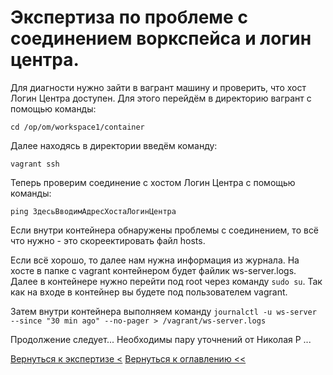 # Экспертиза по проблеме с соединением воркспейса и логин центра.

Для диагности нужно зайти в вагрант машину и проверить, что хост Логин Центра доступен. Для этого перейдём в директорию 
вагрант с помощью команды: 

`cd /op/om/workspace1/container`

Далее находясь в директории введём команду:

`vagrant ssh`

Теперь проверим соединение с хостом Логин Центра с помощью команды:

`ping ЗдесьВводимАдресХостаЛогинЦентра`

Если внутри контейнера обнаружены проблемы с соединением, то всё что нужно - это скореектировать файл hosts.

Если всё хорошо, то далее нам нужна информация из журнала. На хосте в папке с vagrant контейнером будет файлик 
ws-server.logs. Далее в контейнере нужно перейти под root через команду `sudo su`. Так как на входе в контейнер вы 
будете под пользователем vagrant.

Затем внутри контейнера выполняем команду
`journalctl -u ws-server --since "30 min ago" --no-pager > /vagrant/ws-server.logs`

Продолжение следует... Необходимы пару уточнений от Николая Р ...


[Вернуться к экспертизе <](expertise.md)
[Вернуться к оглавлению <<](index.md)


